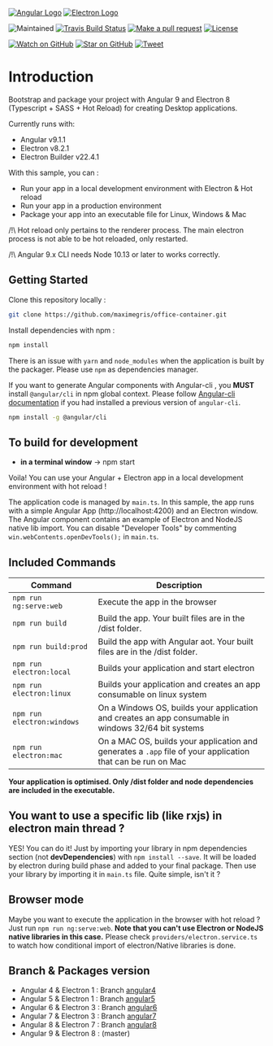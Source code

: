 [![Angular Logo](https://www.vectorlogo.zone/logos/angular/angular-icon.svg)](https://angular.io/) [![Electron Logo](https://www.vectorlogo.zone/logos/electronjs/electronjs-icon.svg)](https://electronjs.org/)

![Maintained][maintained-badge]
[![Travis Build Status][build-badge]][build]
[![Make a pull request][prs-badge]][prs]
[![License](http://img.shields.io/badge/Licence-MIT-brightgreen.svg)](LICENSE.md)

[![Watch on GitHub][github-watch-badge]][github-watch]
[![Star on GitHub][github-star-badge]][github-star]
[![Tweet][twitter-badge]][twitter]

# Introduction

Bootstrap and package your project with Angular 9 and Electron 8 (Typescript + SASS + Hot Reload) for creating Desktop applications.

Currently runs with:

- Angular v9.1.1
- Electron v8.2.1
- Electron Builder v22.4.1

With this sample, you can :

- Run your app in a local development environment with Electron & Hot reload
- Run your app in a production environment
- Package your app into an executable file for Linux, Windows & Mac

/!\ Hot reload only pertains to the renderer process. The main electron process is not able to be hot reloaded, only restarted.

/!\ Angular 9.x CLI needs Node 10.13 or later to works correctly.

## Getting Started

Clone this repository locally :

``` bash
git clone https://github.com/maximegris/office-container.git
```

Install dependencies with npm :

``` bash
npm install
```

There is an issue with `yarn` and `node_modules` when the application is built by the packager. Please use `npm` as dependencies manager.


If you want to generate Angular components with Angular-cli , you **MUST** install `@angular/cli` in npm global context.
Please follow [Angular-cli documentation](https://github.com/angular/angular-cli) if you had installed a previous version of `angular-cli`.

``` bash
npm install -g @angular/cli
```

## To build for development

- **in a terminal window** -> npm start

Voila! You can use your Angular + Electron app in a local development environment with hot reload !

The application code is managed by `main.ts`. In this sample, the app runs with a simple Angular App (http://localhost:4200) and an Electron window.
The Angular component contains an example of Electron and NodeJS native lib import.
You can disable "Developer Tools" by commenting `win.webContents.openDevTools();` in `main.ts`.

## Included Commands

|Command|Description|
|--|--|
|`npm run ng:serve:web`| Execute the app in the browser |
|`npm run build`| Build the app. Your built files are in the /dist folder. |
|`npm run build:prod`| Build the app with Angular aot. Your built files are in the /dist folder. |
|`npm run electron:local`| Builds your application and start electron
|`npm run electron:linux`| Builds your application and creates an app consumable on linux system |
|`npm run electron:windows`| On a Windows OS, builds your application and creates an app consumable in windows 32/64 bit systems |
|`npm run electron:mac`|  On a MAC OS, builds your application and generates a `.app` file of your application that can be run on Mac |

**Your application is optimised. Only /dist folder and node dependencies are included in the executable.**

## You want to use a specific lib (like rxjs) in electron main thread ?

YES! You can do it! Just by importing your library in npm dependencies section (not **devDependencies**) with `npm install --save`. It will be loaded by electron during build phase and added to your final package. Then use your library by importing it in `main.ts` file. Quite simple, isn't it ?

## Browser mode

Maybe you want to execute the application in the browser with hot reload ? Just run `npm run ng:serve:web`.
**Note that you can't use Electron or NodeJS native libraries in this case.** Please check `providers/electron.service.ts` to watch how conditional import of electron/Native libraries is done.

## Branch & Packages version

- Angular 4 & Electron 1 : Branch [angular4](https://github.com/maximegris/office-container/tree/angular4)
- Angular 5 & Electron 1 : Branch [angular5](https://github.com/maximegris/office-container/tree/angular5)
- Angular 6 & Electron 3 : Branch [angular6](https://github.com/maximegris/office-container/tree/angular6)
- Angular 7 & Electron 3 : Branch [angular7](https://github.com/maximegris/office-container/tree/angular7)
- Angular 8 & Electron 7 : Branch [angular8](https://github.com/maximegris/office-container/tree/angular8)
- Angular 9 & Electron 8 : (master)

[build-badge]: https://travis-ci.org/maximegris/office-container.svg?branch=master&style=style=flat-square
[build]: https://travis-ci.org/maximegris/office-container
[license-badge]: https://img.shields.io/badge/license-Apache2-blue.svg?style=style=flat-square
[license]: https://github.com/maximegris/office-container/blob/master/LICENSE.md
[prs-badge]: https://img.shields.io/badge/PRs-welcome-brightgreen.svg?style=flat-square
[prs]: http://makeapullrequest.com
[github-watch-badge]: https://img.shields.io/github/watchers/maximegris/office-container.svg?style=social
[github-watch]: https://github.com/maximegris/office-container/watchers
[github-star-badge]: https://img.shields.io/github/stars/maximegris/office-container.svg?style=social
[github-star]: https://github.com/maximegris/office-container/stargazers
[twitter]: https://twitter.com/intent/tweet?text=Check%20out%20office-container!%20https://github.com/maximegris/office-container%20%F0%9F%91%8D
[twitter-badge]: https://img.shields.io/twitter/url/https/github.com/maximegris/office-container.svg?style=social
[maintained-badge]: https://img.shields.io/badge/maintained-yes-brightgreen
